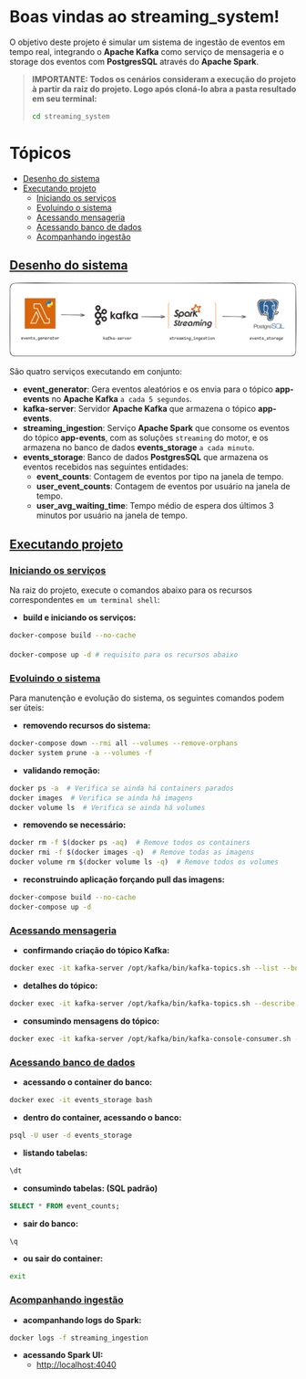 # Boas vindas ao **streaming_system**!

O objetivo deste projeto é simular um sistema de ingestão de eventos em tempo real, integrando o **Apache Kafka** como serviço de mensageria e o storage dos eventos com **PostgresSQL** através do **Apache Spark**.

> **IMPORTANTE: Todos os cenários consideram a execução do projeto à partir da raiz do projeto.
>  Logo após cloná-lo abra a pasta resultado em seu terminal:**
  >  ```bash
  >  cd streaming_system
  >  ```

# <a id='topicos'>Tópicos</a>
- [Desenho do sistema](#design)
- [Executando projeto](#executing)
  - [Iniciando os serviços](#starting)
  - [Evoluindo o sistema](#evolving)
  - [Acessando mensageria](#kafka)
  - [Acessando banco de dados](#sql)
  - [Acompanhando ingestão](#ingestion)


## <a id='design'>[Desenho do sistema](#topicos)</a>

![Desenho do sistema](docs/system_design.png)

São quatro serviços executando em conjunto:

- **event_generator**: Gera eventos aleatórios e os envia para o tópico **app-events** no **Apache Kafka** `a cada 5 segundos`.
- **kafka-server**: Servidor **Apache Kafka** que armazena o tópico **app-events**.
- **streaming_ingestion**: Serviço **Apache Spark** que consome os eventos do tópico **app-events**, com as soluções `streaming` do motor, e os armazena no banco de dados **events_storage** `a cada minuto`.
- **events_storage**: Banco de dados **PostgresSQL** que armazena os eventos recebidos nas seguintes entidades:
  - **event_counts**: Contagem de eventos por tipo na janela de tempo.
  - **user_event_counts**: Contagem de eventos por usuário na janela de tempo.
  - **user_avg_waiting_time**: Tempo médio de espera dos últimos 3 minutos por usuário na janela de tempo.

## <a id='executing'>[Executando projeto](#topicos)</a>

### <a id='starting'>[Iniciando os serviços](#topicos)</a>

Na raiz do projeto, execute o comandos abaixo para os recursos correspondentes `em um terminal shell`:

* **build e iniciando os serviços:**
```bash
docker-compose build --no-cache

docker-compose up -d # requisito para os recursos abaixo
```

### <a id='evolving'>[Evoluindo o sistema](#topicos)</a>

Para manutenção e evolução do sistema, os seguintes comandos podem ser úteis:

* **removendo recursos do sistema:**
```bash
docker-compose down --rmi all --volumes --remove-orphans
docker system prune -a --volumes -f
```

* **validando remoção:**
```bash
docker ps -a  # Verifica se ainda há containers parados
docker images  # Verifica se ainda há imagens
docker volume ls  # Verifica se ainda há volumes
```

* **removendo se necessário:**
```bash
docker rm -f $(docker ps -aq)  # Remove todos os containers
docker rmi -f $(docker images -q)  # Remove todas as imagens
docker volume rm $(docker volume ls -q)  # Remove todos os volumes
```

* **reconstruindo aplicação forçando pull das imagens:**
```bash
docker-compose build --no-cache
docker-compose up -d
```

### <a id='kafka'>[Acessando mensageria](#topicos)</a>

* **confirmando criação do tópico Kafka:**
```bash
docker exec -it kafka-server /opt/kafka/bin/kafka-topics.sh --list --bootstrap-server kafka-server:9092
```

* **detalhes do tópico:**
```bash
docker exec -it kafka-server /opt/kafka/bin/kafka-topics.sh --describe --topic app-events --bootstrap-server kafka-server:9092
```

* **consumindo mensagens do tópico:**
```bash
docker exec -it kafka-server /opt/kafka/bin/kafka-console-consumer.sh --topic app-events --from-beginning --bootstrap-server kafka-server:9092
```

### <a id='sql'>[Acessando banco de dados](#topicos)</a>

* **acessando o container do banco:**
```bash
docker exec -it events_storage bash
```

* **dentro do container, acessando o banco:**
```bash
psql -U user -d events_storage
```

* **listando tabelas:**
```bash
\dt
```

* **consumindo tabelas: (SQL padrão)**
```sql
SELECT * FROM event_counts;
```

* **sair do banco:**
```bash
\q
```

* **ou sair do container:**
```bash
exit
```

### <a id='ingestion'>[Acompanhando ingestão](#topicos)</a>

* **acompanhando logs do Spark:**
```bash
docker logs -f streaming_ingestion
```

* **acessando Spark UI:**
  * [http://localhost:4040](http://localhost:4040)
  